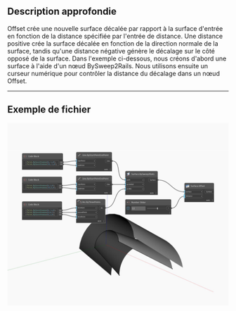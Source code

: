 ## Description approfondie
Offset crée une nouvelle surface décalée par rapport à la surface d'entrée en fonction de la distance spécifiée par l'entrée de distance. Une distance positive crée la surface décalée en fonction de la direction normale de la surface, tandis qu'une distance négative génère le décalage sur le côté opposé de la surface. Dans l'exemple ci-dessous, nous créons d'abord une surface à l'aide d'un nœud BySweep2Rails. Nous utilisons ensuite un curseur numérique pour contrôler la distance du décalage dans un nœud Offset.
___
## Exemple de fichier

![Offset](./Autodesk.DesignScript.Geometry.Surface.Offset_img.jpg)

